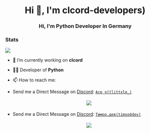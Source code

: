 <h1 align="center">Hi 👋, I'm clcord-developers)</h1>
<h3 align="center">Hi, I'm Python Developer In Germany</h3>

### Stats
[![](https://github-readme-stats.vercel.app/api?username=clcord-developers&theme=dracula&count_private=true&show_icons=true&hide=contribs)](https://github.com/clcord-developers)

- 🔭 I’m currently working on **clcord**

- 🧑‍💻 Developer of **Python**

- 📫 How to reach me:


  
- Send me a Direct Message on [Discord](https://discord.com): [`Ace ✞(tlittxle_)`](https://discord.com/users/817435791079768105) 
  
     <center> 
       <a href='https://discord.gg/[VAR8sutF](https://discord.gg/hvnrkdNyEp)'> 
         <img src="https://discord.c99.nl/widget/theme-2/817435791079768105.png" style='padding: 5px'> 
       </a> 

- Send me a Direct Message on [Discord](https://discord.com): [`Тимоо.дев(timoo4dev)`](https://discord.com/users/1078242409495932969) 
  
     <center> 
       <a href='https://discord.gg/VAR8sutF'> 
         <img src="https://discord.c99.nl/widget/theme-1/1078242409495932969.png" style='padding: 5px'> 
       </a> 
     </center















